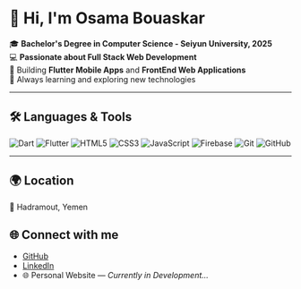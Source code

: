 # 👋 Hi, I'm Osama Bouaskar

🎓 **Bachelor's Degree in Computer Science - Seiyun University, 2025**  
💻 **Passionate about Full Stack Web Development**  
📱 Building **Flutter Mobile Apps** and **FrontEnd Web Applications**  
🚀 Always learning and exploring new technologies  

---

## 🛠️ Languages & Tools  

![Dart](https://img.shields.io/badge/Dart-0175C2?style=for-the-badge&logo=dart&logoColor=white)
![Flutter](https://img.shields.io/badge/Flutter-02569B?style=for-the-badge&logo=flutter&logoColor=white)
![HTML5](https://img.shields.io/badge/HTML5-E34F26?style=for-the-badge&logo=html5&logoColor=white)
![CSS3](https://img.shields.io/badge/CSS3-1572B6?style=for-the-badge&logo=css3&logoColor=white)
![JavaScript](https://img.shields.io/badge/JavaScript-F7DF1E?style=for-the-badge&logo=javascript&logoColor=black)
![Firebase](https://img.shields.io/badge/Firebase-FFCA28?style=for-the-badge&logo=firebase&logoColor=black)
![Git](https://img.shields.io/badge/Git-F05032?style=for-the-badge&logo=git&logoColor=white)
![GitHub](https://img.shields.io/badge/GitHub-181717?style=for-the-badge&logo=github&logoColor=white)

---

## 🌍 Location
📍 Hadramout, Yemen  

## 🌐 Connect with me
- [GitHub](https://github.com/OsamaBuoaskar)
- [LinkedIn](https://www.linkedin.com/in/osamaaskar1/)
- 🌐 Personal Website — _Currently in Development..._
